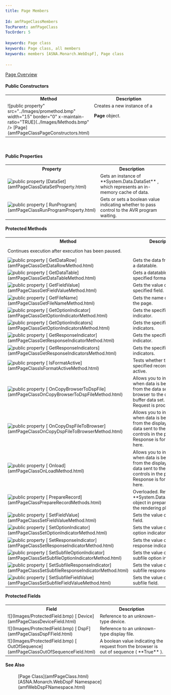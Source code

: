 ```yaml
---
title: Page Members

Id: amfPageClassMembers
TocParent: amfPageClass
TocOrder: 5

keywords: Page class
keywords: Page class, all members
keywords: members [ASNA.Monarch.WebDspF], Page class

---
```


[Page Overview](amfPageClass.html) 
<!--mine -->

#### Public Constructors
<table class="mytable" cellspacing="0" cellpadding="4" width="90%">
          <colgroup><col width="30%" /><col width="70%" />
          </colgroup>
          <tr><th>Method</th>
              <th>Description</th>
          </tr>
          <tr valign="top">
            <td>![public property" src="../Images/promethod.bmp" width="15" border="0" x-maintain-ratio="TRUE](../Images/Methods.bmp" />
              [Page](amfPageClassPageConstructors.html)
            </td>
            <td>Creates a new instance of a

 **Page**  object.</td>
          </tr>
</table>

<br />

<!--mine -->

#### Public Properties
<table class="mytable" cellspacing="0" cellpadding="4" width="90%">
          <colgroup><col width="30%" /><col width="70%" />
          </colgroup>
          <tr><th>Property</th>
              <th>Description</th>
          </tr>
          <tr>
            <td><img alt="public property" src="../Images/property.bmp" width="16" border="0" />
              [DataSet](amfPageClassDataSetProperty.html)
            </td>
            <td>Gets an instance of 
 **System.Data.DataSet** , which represents
            an in-memory cache of data.</td>
          </tr>
          <tr>
            <td><img alt="public property" src="../Images/property.bmp" width="16" border="0" />
              [
              RunProgram](amfPageClassRunProgramProperty.html)
            </td>
            <td>Gets or sets a boolean
            value indicating whether to pass control to the AVR
            program waiting.</td>
          </tr>
</table>

<!--mine -->

#### Protected Methods
<table class="mytable" cellspacing="0" cellpadding="4" width="90%">
          <colgroup><col width="30%" /><col width="70%" />
          </colgroup>
          <tr><th>Method</th>
              <th>Description</th>
          </tr>
          <tr>
            <td style="height: 31px"><img height="15)
              [
              ContinueExecution](amfPageClassContinueExecutionMethod.html)
            </td>
            <td style="height: 31px">Continues execution after
            execution has been paused.</td>
          </tr>
		  <tr>
            <td><img height="15" alt="public property" src="../Images/promethod.bmp" width="15" border="0"  />
              [
              GetDataRow](amfPageClassGetDataRowMethod.html)
            </td>
            <td>Gets the data from a row in a datatable.</td>
          </tr>
		  	<tr>
            <td><img height="15" alt="public property" src="../Images/promethod.bmp" width="15" border="0"  />
              [
              GetDataTable](amfPageClassGetDataTableMethod.html)
            </td>
            <td>Gets a datatable from a specified format.</td>
          </tr>
		  <tr>
            <td><img height="15" alt="public property" src="../Images/promethod.bmp" width="15" border="0"  />
              [
              GetFieldValue](amfPageClassGetFieldValueMethod.html)
            </td>
            <td>Gets the value of a specified field.</td>
          </tr>
          <tr>
            <td><img height="15" alt="public property" src="../Images/promethod.bmp" width="15" border="0"  />
              [
              GetFileName](amfPageClassGetFileNameMethod.html)
            </td>
            <td>Gets the name of the file
            on the page.</td>
          </tr>
		  		  <tr>
            <td><img height="15" alt="public property" src="../Images/promethod.bmp" width="15" border="0"  />
              [
              GetOptionIndicator](amfPageClassGetOptionIndicatorMethod.html)
            </td>
            <td>Gets the specified indicator.</td>
          </tr>
		  		  <tr>
            <td><img height="15" alt="public property" src="../Images/promethod.bmp" width="15" border="0"  />
              [
              GetOptionIndicators](amfPageClassGetOptionIndicatorsMethod.html)
            </td>
            <td>Gets the specified indicators.</td>
          </tr>
		  		  		  <tr>
            <td><img height="15" alt="public property" src="../Images/promethod.bmp" width="15" border="0"  />
              [
              GetResponseIndicator](amfPageClassGetResponseIndicatorMethod.html)
            </td>
            <td>Gets the specified indicator.</td>
          </tr>
		  		  <tr>
            <td><img height="15" alt="public property" src="../Images/promethod.bmp" width="15" border="0"  />
              [
              GetResponseIndicators](amfPageClassGetResponseIndicatorsMethod.html)
            </td>
            <td>Gets the specified indicators.</td>
          </tr>
		  <tr>
            <td><img height="15" alt="public property" src="../Images/promethod.bmp" width="15" border="0"  />
              [
            IsFormatActive](amfPageClassIsFormatActiveMethod.html)
            </td>
            <td>Tests whether the specified record format is active.</td>
          </tr>
          <tr>
            <td><img height="15" alt="public property" src="../Images/promethod.bmp" width="15" border="0"  />
              [
              OnCopyBrowserToDspFile](amfPageClassOnCopyBrowserToDspFileMethod.html)
            </td>
            <td>Allows you to intervene
            when data is being copied from the data sent by the
            browser to the display buffer data set. The Request is
            processed here.</td>
          </tr>
          <tr>
            <td><img height="15" alt="public property" src="../Images/promethod.bmp" width="15" border="0" x-maintain-ratio="TRUE" />
              [
              OnCopyDspFileToBrowser](amfPageClassOnCopyDspFileToBrowserMethod.html)
            </td>
            <td>Allows you to intervene
            when data is being copied from the display buffer data
            sent to the 'dds' controls in the page. The Response is
            formulated here.</td>
          </tr>
		 <tr>
            <td><img height="15" alt="public property" src="../Images/promethod.bmp" width="15" border="0"  />
              [
              Onload](amfPageClassOnLoadMethod.html)
            </td>
            <td>Allows you to intervene
            when data is being copied from the display buffer data
            sent to the 'dds' controls in the page. The Response is
            formulated here.</td>
          </tr>
          <tr>
            <td><img height="15" alt="public property" src="../Images/promethod.bmp" width="15" border="0" x-maintain-ratio="TRUE" />
              [
              PrepareRecord](amfPageClassPrepareRecordMethods.html)
            </td>
            <td>Overloaded. Returns the 
 **System.Data.DataRow**  object in
            preparation for the rendering phase.</td>
          </tr>
		  <tr>
            <td><img height="15" alt="public property" src="../Images/promethod.bmp" width="15" border="0"  />
              [
              SetFieldValue](amfPageClassSetFieldValueMethod.html)
            </td>
            <td>Sets the value of a selected field.</td>
          </tr>
		 <tr>
            <td><img height="15" alt="public property" src="../Images/promethod.bmp" width="15" border="0"  />
              [
              SetOptionIndicator](amfPageClassSetOptionIndicatorMethod.html)
            </td>
            <td>Sets the value of a selected option indicator.</td>
          </tr>
		  <tr>
            <td><img height="15" alt="public property" src="../Images/promethod.bmp" width="15" border="0"  />
              [
              SetResponseIndicator](amfPageClassSetResponseIndicatorMethod.html)
            </td>
            <td>Sets the value of a selected response indicator.</td>
          </tr>
		  		 <tr>
            <td><img height="15" alt="public property" src="../Images/promethod.bmp" width="15" border="0"  />
              [
              SetSubfileOptionIndicator](amfPageClassSetSubfileOptionIndicatorMethod.html)
            </td>
            <td>Sets the value of a selected subfile option indicator.</td>
          </tr>
		  <tr>
            <td><img height="15" alt="public property" src="../Images/promethod.bmp" width="15" border="0"  />
              [
              SetSubfileResponseIndicator](amfPageClassSetSubfileResponseIndicatorMethod.html)
            </td>
            <td>Sets the value of a selected subfile response indicator.</td>
          </tr>
		<tr>
            <td><img height="15" alt="public property" src="../Images/promethod.bmp" width="15" border="0"  />
              [
              SetSubfileFieldValue](amfPageClassSetSubfileFieldValueMethod.html)
            </td>
            <td>Sets the value of a selected subfile field.</td>
          </tr>
</table>

<!--mine -->

#### Protected Fields
<table class="mytable" cellspacing="0" cellpadding="4" width="90%">
          <colgroup><col width="30%" /><col width="70%" />
          </colgroup>
          <tr><th>Field</th>
              <th>Description</th>
          </tr>
          <tr>
            <td>![](Images/ProtectedField.bmp)
              [
              Device](amfPageClassDeviceField.html)
            </td>
            <td>Reference to an
            unknown-type device.</td>
          </tr>
          <tr>
            <td>![](Images/ProtectedField.bmp)
              [
              DspF](amfPageClassDspFField.html)
            </td>
            <td>Reference to an
            unknown-type display file.</td>
          </tr>
          <tr>
            <td>![](Images/ProtectedField.bmp)
              [
              OutOfSequence](amfPageClassOutOfSequenceField.html)
            </td>
            <td>A boolean value indicating
            the request from the browser is out of sequence ( **True** ).</td>
          </tr>
</table>

#### See Also
<dl>
      <dd>[Page Class](amfPageClass.html)</dd>
      <dd>[ASNA.Monarch.WebDspF Namespace](amfWebDspFNamespace.html)</dd></dl>

